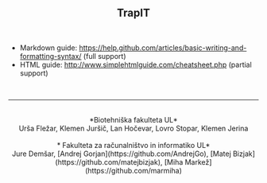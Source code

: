 ## <center> TrapIT </center>

<br>

- Markdown guide: https://help.github.com/articles/basic-writing-and-formatting-syntax/ (full support)
- HTML guide: http://www.simplehtmlguide.com/cheatsheet.php (partial support)


<br>
<hr>
<br>

<!-- Super bi bilo, če se ta spodnji del ohrani na informacijski strani-->

<center> *Biotehniška fakulteta UL* <center>
<center> 
        Urša Fležar,
        Klemen Juršič, 
        Lan Hočevar, 
        Lovro  Stopar, 
        Klemen Jerina  
</center>

<br>

<center>* Fakulteta za računalništvo in informatiko UL* </center>
<center>
        Jure Demšar,
        [Andrej Gorjan](https://github.com/AndrejGo),
        [Matej Bizjak](https://github.com/matejbizjak),
        [Miha Markež](https://github.com/marmiha)
</center>

<br>